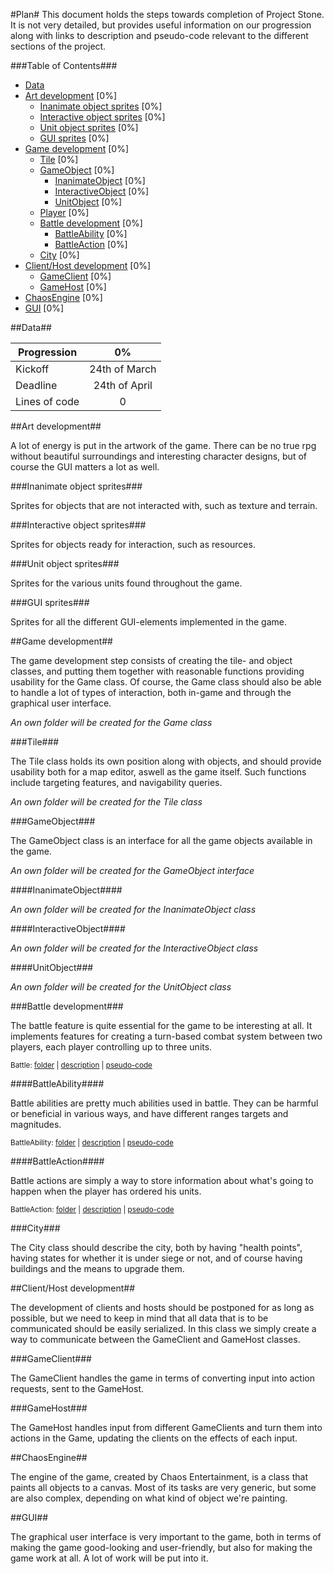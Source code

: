 #Plan#
This document holds the steps towards completion of Project Stone. It is not very detailed, but provides useful information on our progression along with links to description and pseudo-code relevant to the different sections of the project.


###Table of Contents###

- [Data](#data)
- [Art development](#art-development) [0%]
    - [Inanimate object sprites](#inanimate-object-sprites) [0%]
    - [Interactive object sprites](#interactive-object-sprites) [0%]
    - [Unit object sprites](#unit-object-sprites) [0%]
    - [GUI sprites](#gui-sprites) [0%]
- [Game development](#game-development) [0%]
    - [Tile](#tile) [0%]
    - [GameObject](#gameobject) [0%]
        - [InanimateObject](#inanimateobject) [0%]
        - [InteractiveObject](#interactiveobject) [0%]
        - [UnitObject](#unitobject) [0%]
    - [Player](#player) [0%]
    - [Battle development](#battle-development) [0%]
        - [BattleAbility](#battleability) [0%]
        - [BattleAction](#battleaction) [0%]
    - [City](#city) [0%]
- [Client/Host development](#clienthost-development) [0%]
    - [GameClient](#gameclient) [0%]
    - [GameHost](#gamehost) [0%]
- [ChaosEngine](#chaosengine) [0%]
- [GUI](#gui) [0%]


##Data##

| Progression           | 0%            |
| --------------------- |:-------------:|
| Kickoff               | 24th of March |
| Deadline              | 24th of April |
| Lines of code         | 0             |

##Art development##

A lot of energy is put in the artwork of the game. There can be no true rpg without beautiful surroundings and interesting character designs, but of course the GUI matters a lot as well.

###Inanimate object sprites###

Sprites for objects that are not interacted with, such as texture and terrain.

###Interactive object sprites###

Sprites for objects ready for interaction, such as resources.

###Unit object sprites###

Sprites for the various units found throughout the game.

###GUI sprites###

Sprites for all the different GUI-elements implemented in the game.

##Game development##

The game development step consists of creating the tile- and object classes, and putting them together with reasonable functions providing usability for the Game class. Of course, the Game class should also be able to handle a lot of types of interaction, both in-game and through the graphical user interface.

*An own folder will be created for the Game class* 

###Tile###

The Tile class holds its own position along with objects, and should provide usability both for a map editor, aswell as the game itself. Such functions include targeting features, and navigability queries.

*An own folder will be created for the Tile class*

###GameObject###

The GameObject class is an interface for all the game objects available in the game.

*An own folder will be created for the GameObject interface*

####InanimateObject####

*An own folder will be created for the InanimateObject class*

####InteractiveObject####

*An own folder will be created for the InteractiveObject class*

####UnitObject###

*An own folder will be created for the UnitObject class*

###Battle development###

The battle feature is quite essential for the game to be interesting at all. It implements features for creating a turn-based combat system between two players, each player controlling up to three units.

<sup>Battle: [folder](battle/) | [description](battle/#description) | [pseudo-code](battle/#pseudo-code)</sup>

####BattleAbility####

Battle abilities are pretty much abilities used in battle. They can be harmful or beneficial in various ways, and have different ranges targets and magnitudes.

<sup>BattleAbility: [folder](battle/ability) | [description](battle/ability#description) | [pseudo-code](battle/ability#pseudo-code)</sup>

####BattleAction####

Battle actions are simply a way to store information about what's going to happen when the player has ordered his units.

<sup>BattleAction: [folder](battle/action) | [description](battle/action#description) | [pseudo-code](battle/action#pseudo-code)</sup>

###City###

The City class should describe the city, both by having "health points", having states for whether it is under siege or not, and of course having buildings and the means to upgrade them.

##Client/Host development##

The development of clients and hosts should be postponed for as long as possible, but we need to keep in mind that all data that is to be communicated should be easily serialized. In this class we simply create a way to communicate between the GameClient and GameHost classes.

###GameClient###

The GameClient handles the game in terms of converting input into action requests, sent to the GameHost.

###GameHost###

The GameHost handles input from different GameClients and turn them into actions in the Game, updating the clients on the effects of each input.

##ChaosEngine##

The engine of the game, created by Chaos Entertainment, is a class that paints all objects to a canvas. Most of its tasks are very generic, but some are also complex, depending on what kind of object we're painting.

##GUI##

The graphical user interface is very important to the game, both in terms of making the game good-looking and user-friendly, but also for making the game work at all. A lot of work will be put into it.

